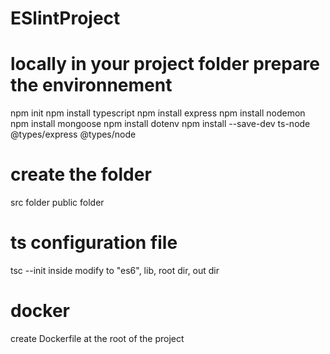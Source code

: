# ESlintProject

# locally in your project folder prepare the environnement
npm init
npm install typescript
npm install express
npm install nodemon
npm install mongoose
npm install dotenv
npm install --save-dev ts-node @types/express @types/node

# create the folder
src folder
public folder

# ts configuration file
tsc --init
inside modify to "es6", lib, root dir, out dir

# docker
create Dockerfile at the root of the project